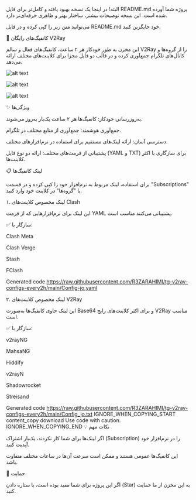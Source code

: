 البته! در اینجا یک نسخه بهبود یافته و کامل‌تر برای فایل README.md پروژه شما آورده شده است. این نسخه توضیحات بیشتر، ساختار بهتر و ظاهری حرفه‌ای‌تر دارد.

می‌توانید متن زیر را کپی کرده و در فایل README.md خود جایگزین کنید.

🚀 کانفیگ‌های رایگان V2Ray

این مخزن به طور خودکار هر ۲ ساعت، کانفیگ‌های فعال و سالم V2Ray را از گروه‌ها و کانال‌های تلگرام جمع‌آوری کرده و در قالب دو فایل مجزا برای کلاینت‌های مختلف ارائه می‌دهد.

![alt text](https://github.com/R3ZARAHIMI/tg-v2ray-configs-every2h/actions/workflows/run-main-py.yml/badge.svg)


![alt text](https://img.shields.io/github/stars/R3ZARAHIMI/tg-v2ray-configs-every2h.svg)


![alt text](https://img.shields.io/github/forks/R3ZARAHIMI/tg-v2ray-configs-every2h.svg)

✨ ویژگی‌ها

به‌روزرسانی خودکار: کانفیگ‌ها هر ۲ ساعت یک‌بار به‌روز می‌شوند.

جمع‌آوری هوشمند: جمع‌آوری از منابع مختلف در تلگرام.

دسترسی آسان: ارائه لینک‌های مستقیم برای استفاده در نرم‌افزارهای مختلف.

پشتیبانی از فرمت‌های مختلف: ارائه دو نوع فایل (YAML و TXT) برای سازگاری با اکثر کلاینت‌ها.

📋 لینک کانفیگ‌ها

برای استفاده، لینک مربوط به نرم‌افزار خود را کپی کرده و در قسمت "Subscriptions" یا "گروه‌ها" در کلاینت خود وارد کنید.

۱. لینک مخصوص کلاینت‌های Clash

این لینک برای نرم‌افزارهایی که از فرمت YAML پشتیبانی می‌کنند مناسب است.

✅ سازگار با:

Clash Meta

Clash Verge

Stash

FClash

Generated code
https://raw.githubusercontent.com/R3ZARAHIMI/tg-v2ray-configs-every2h/main/Config-jo.yaml

۲. لینک مخصوص کلاینت‌های V2Ray

این لینک حاوی کانفیگ‌ها به‌صورت Base64 و برای اکثر کلاینت‌های رایج V2Ray مناسب است.

✅ سازگار با:

v2rayNG

MahsaNG

Hiddify

v2rayN

Shadowrocket

Streisand

Generated code
https://raw.githubusercontent.com/R3ZARAHIMI/tg-v2ray-configs-every2h/main/Config_jo.txt
IGNORE_WHEN_COPYING_START
content_copy
download
Use code with caution.
IGNORE_WHEN_COPYING_END
💡 نکات مهم

اگر لینک‌ها برای شما کار نکردند، یک‌بار اشتراک (Subscription) را در نرم‌افزار خود آپدیت کنید.

این کانفیگ‌ها عمومی هستند و ممکن است سرعت آن‌ها در ساعات مختلف متفاوت باشد.

🙏 حمایت

اگر این پروژه برای شما مفید بوده است، با ستاره دادن (Star) به این مخزن از ما حمایت کنید.
